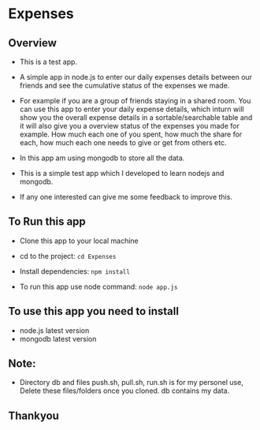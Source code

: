 Expenses
========

Overview
--------

* This is a test app.

* A simple app in node.js to enter our daily expenses details between our friends and see the cumulative status of the expenses we made.

* For example if you are a group of friends staying in a shared room. You can use this app to enter your daily expense details, which inturn will show you the overall expense details in a sortable/searchable table and it will also give you a overview status of the expenses you made for example. How much each one of you spent, how much the share for each, how much each one needs to give or get from others etc.

* In this app am using mongodb to store all the data.

* This is a simple test app which I developed to learn nodejs and mongodb.

* If any one interested can give me some feedback to improve this.

To Run this app
---------------

* Clone this app to your local machine

* cd to the project: `cd Expenses`

* Install dependencies: `npm install`

* To run this app use node command: `node app.js`

To use this app you need to install
-----------------------------------

* node.js latest version
* mongodb latest version

Note:
-----

* Directory db and files push.sh, pull.sh, run.sh is for my personel use, Delete these files/folders once you cloned. db contains my data.

Thankyou
--------
